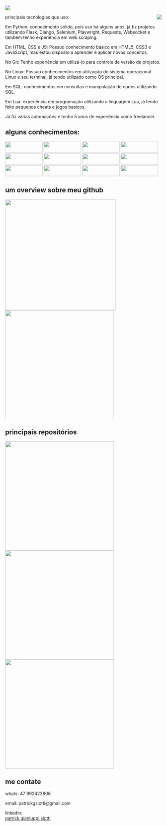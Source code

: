 <img src="https://capsule-render.vercel.app/api?type=waving&height=300&color=0:FE207B,100:ffbf60&text=Seja%20bem%20vindo&fontAlign=50&fontAlignY=30&desc=ao%20meu%20portifólio👋&descAlignY=50">

<div>
  <img align="right", src="https://gist.githubusercontent.com/patrick-siotti/46f4e22cb407d04008d14a4be9325ab9/raw/54e7cd03df670e99f55c4cef4137d041de9dd4d8/placa_patrick.svg">
  <div>
    <p>principais tecnologias que uso:</p> 
    <p>Em Python: conhecimento sólido, pois uso há alguns anos, já fiz projetos utilizando Flask, Django, Selenium, Playwright, Requests, Websocket e também tenho experiência em web scraping.</p> 
    <p>Em HTML, CSS e JS: Possuo conhecimento básico em HTML5, CSS3 e JavaScript, mas estou disposto a aprender e aplicar novos conceitos.</p> 
    <p>No Git: Tenho experiência em utilizá-lo para controle de versão de projetos.</p> 
    <p>No Linux: Possuo conhecimentos em utilização do sistema operacional Linux e seu terminal, já tendo utilizado como OS principal.</p> 
    <p>Em SQL: conhecimentos em consultas e manipulação de dados utilizando SQL.</p> 
    <p>Em Lua: experiência em programação utilizando a linguagem Lua, já tendo feito pequenos cheats e jogos basicos.</p> 
    <p>Já fiz várias automações e tenho 5 anos de experiência como freelancer.</p>
  </div>
</div>
<div>
  <h2>alguns conhecimentos:</h2>
  <a href="https://pt.wikipedia.org/wiki/HTML5"><img src="https://img.shields.io/badge/-html5-0D1117?style=for-the-badge&logo=html5&labelColor=0D1117" width="120" height="35"></a>
  <a href="https://pt.wikipedia.org/wiki/Cascading_Style_Sheets"><img src="https://img.shields.io/badge/-css3-0D1117?style=for-the-badge&logo=css3&labelColor=0D1117" width="120" height="35"></a>
  <a href="https://pt.wikipedia.org/wiki/JavaScript"><img src="https://img.shields.io/badge/-Javascript-0D1117?style=for-the-badge&logo=javascript&labelColor=0D1117" width="120" height="35"></a>
  <a href="https://www.python.org"><img src="https://img.shields.io/badge/-Python-0D1117?style=for-the-badge&logo=python&labelColor=0D1117" width="120" height="35"></a>
  <a href="https://flask.palletsprojects.com/en/2.1.x/"><img src="https://img.shields.io/badge/-flask-0D1117?style=for-the-badge&logo=flask&labelColor=0D1117" width="120" height="35"></a>
  <a href="https://git-scm.com"><img src="https://img.shields.io/badge/-git-0D1117?style=for-the-badge&logo=git&labelColor=0D1117" width="120" height="35"></a>
  <a href="https://pt.wikipedia.org/wiki/Linux"><img src="https://img.shields.io/badge/-linux-0D1117?style=for-the-badge&logo=linux&labelColor=0D1117" width="120" height="35"></a>
  <a href="https://www.djangoproject.com"><img src="https://img.shields.io/badge/-Django-0D1117?style=for-the-badge&logo=django&labelColor=0D1117" width="120" height="35"></a>
  <a href="https://aws.amazon.com/pt/what-is/sql/"><img src="https://img.shields.io/badge/-SQL-0D1117?style=for-the-badge&logo=mysql&labelColor=0D1117" width="120" height="35"></a>
  <a href="https://www.lua.org"><img src="https://img.shields.io/badge/-lua-0D1117?style=for-the-badge&logo=lua&labelColor=0D1117" width="120" height="35"></a>
  <a href="https://playwright.dev/python/"><img src="https://img.shields.io/badge/-playwright-0D1117?style=for-the-badge&logo=playwright&labelColor=0D1117" width="120" height="35"></a>
  <a href="https://www.selenium.dev"><img src="https://img.shields.io/badge/-selenium-0D1117?style=for-the-badge&logo=selenium&labelColor=0D1117" width="120" height="35"></a>
</div>
<div>
  <h2>um overview sobre meu github</h2>
  <a href="https://github.com/patrick-siotti"><img src="https://github-readme-stats.vercel.app/api?username=patrick-siotti&show_icons=true&theme=dark" width="355"></a>
  <a href="https://github.com/patrick-siotti"><img src="https://github-readme-stats.vercel.app/api/top-langs/?username=patrick-siotti&layout=compact&theme=dark" width="350"></a>
</div>
<div>
  <h2>principais repositórios</h2>
  <a href="https://github.com/patrick-siotti/projetos-bubble.io"><img src="https://github-readme-stats.vercel.app/api/pin/?username=patrick-siotti&repo=projetos-bubble.io&theme=dark" width="350"></a>
  <a href="https://github.com/patrick-siotti/projetos-python"><img src="https://github-readme-stats.vercel.app/api/pin/?username=patrick-siotti&repo=projetos-python&theme=dark" width="350"></a>
  <a href="https://github.com/patrick-siotti/projetos-site"><img src="https://github-readme-stats.vercel.app/api/pin/?username=patrick-siotti&repo=projetos-site&theme=dark" width="350"></a>
</div>
<div>
  <h2>me contate</h2>
  <p>whats: 47 992423806</p>
  <p>email: patrickgsiotti@gmail.com</p>
  <!-- <p>portifolio: <a href='https://portiflio-76614.bubbleapps.io/version-test'>https://portiflio-76614.bubbleapps.io/version-test</a></p> -->
  linkedin: <div class="badge-base LI-profile-badge" data-locale="pt_BR" data-size="medium" data-theme="dark" data-type="VERTICAL" data-vanity="patrick-gianluppi-siotti" data-version="v1"><a class="badge-base__link LI-simple-link" href="https://br.linkedin.com/in/patrick-gianluppi-siotti?trk=profile-badge">patrick gianluppi siotti</a></div>
              
</div>
